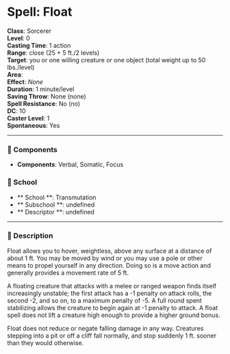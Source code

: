 
# Spell: Float
**Class**: Sorcerer  
**Level**: 0  
**Casting Time**: 1 action  
**Range**: close (25 + 5 ft./2 levels)  
**Target**: you or one willing creature or one object (total weight up to 50 lbs./level)  
**Area**:   
**Effect**: _None_  
**Duration**: 1 minute/level  
**Saving Throw**: None (none)  
**Spell Resistance**: No (no)  
**DC**: 10  
**Caster Level**: 1  
**Spontaneous**: Yes

---

### 🔮 Components
- **Components**: Verbal, Somatic, Focus

### 🏫 School
- ** School **: Transmutation
- ** Subschool **: undefined
- ** Descriptor **: undefined
---

### 📜 Description
Float allows you to hover, weightless, above any surface at a distance of about 1 ft. You may be moved by wind or you may use a pole or other means to propel yourself in any direction. Doing so is a move action and generally provides a movement rate of 5 ft.

A floating creature that attacks with a melee or ranged weapon finds itself increasingly unstable; the first attack has a -1 penalty on attack rolls, the second -2, and so on, to a maximum penalty of -5. A full round spent stabilizing allows the creature to begin again at -1 penalty to attack. A float spell does not lift a creature high enough to provide a higher ground bonus.

Float does not reduce or negate falling damage in any way. Creatures stepping into a pit or off a cliff fall normally, and stop suddenly 1 ft. sooner than they would otherwise.
